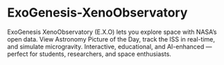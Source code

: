 # ExoGenesis-XenoObservatory
ExoGenesis XenoObservatory (E.X.O) lets you explore space with NASA’s open data. View Astronomy Picture of the Day, track the ISS in real-time, and simulate microgravity. Interactive, educational, and AI-enhanced — perfect for students, researchers, and space enthusiasts.
